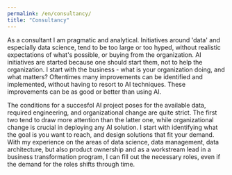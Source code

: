```yaml
---
permalink: /en/consultancy/
title: "Consultancy"
---
```


As a consultant I am pragmatic and analytical. Initiatives around 'data' and especially data science, tend to be too large or too hyped, without realistic expectations of what's possible, or buying from the organization. AI initiatives are started because one should start them, not to help the organization. I start with the business - what is your organization doing, and what matters? Oftentimes many improvements can be identified and implemented, without having to resort to AI techniques. These improvements can be as good or better than using AI.

The conditions for a succesfol AI project poses for the available data, required engineering, and organizational change are quite strict. The first two tend to draw more attention than the latter one, while organizational change is crucial in deploying any AI solution. I start with identifying what the goal is you want to reach, and design solutions that fit your demand. With my experience on the areas of data science, data management, data architecture, but also product ownership and as a workstream lead in a business transformation program, I can fill out the necessary roles, even if the demand for the roles shifts through time.
